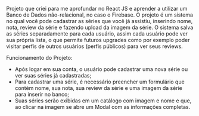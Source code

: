 Projeto que criei para me aprofundar no React JS e aprender a utilizar um Banco de Dados não-relacional, no caso o Firebase.
O projeto é um sistema no qual você pode cadastrar as séries que você já assistiu, inserindo nome, nota, review da série e fazendo upload da imagem da série.
O sistema salva as séries separadamente para cada usuário, assim cada usuário pode ver sua própria lista, o que permite futuros upgrades como por exemplo poder visitar perfis de outros usuários (perfis públicos) para ver seus reviews.


Funcionamento do Projeto:
- Após logar em sua conta, o usuário pode cadastrar uma nova série ou ver suas séries já cadastradas;
- Para cadastrar uma série, é necessário preencher um formulário que contém nome, sua nota, sua review da série e uma imagem da série para inserir no banco;
- Suas séries serão exibidas em um catálogo com imagem e nome e que, ao clicar na imagem se abre um Modal com as informações completas.